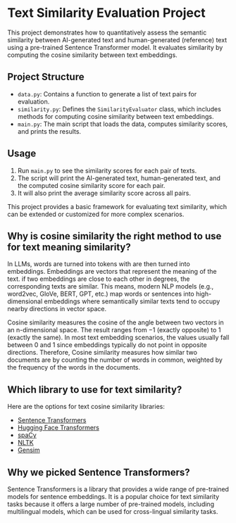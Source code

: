 # Text Similarity Evaluation Project

This project demonstrates how to quantitatively assess the semantic similarity between AI-generated text and human-generated (reference) text using a pre-trained Sentence Transformer model. It evaluates similarity by computing the cosine similarity between text embeddings.

## Project Structure

- `data.py`: Contains a function to generate a list of text pairs for evaluation.
- `similarity.py`: Defines the `SimilarityEvaluator` class, which includes methods for computing cosine similarity between text embeddings.
- `main.py`: The main script that loads the data, computes similarity scores, and prints the results.

## Usage

1. Run `main.py` to see the similarity scores for each pair of texts.
2. The script will print the AI-generated text, human-generated text, and the computed cosine similarity score for each pair.
3. It will also print the average similarity score across all pairs.

This project provides a basic framework for evaluating text similarity, which can be extended or customized for more complex scenarios.

## Why is cosine similarity the right method to use for text meaning similarity?

In LLMs, words are turned into tokens with are then turned into embeddings. Embeddings are vectors that represent the meaning of the text. if two embeddings are close to each other in degrees, the corresponding texts are similar. This means, modern NLP models (e.g., word2vec, GloVe, BERT, GPT, etc.) map words or sentences into high-dimensional embeddings where semantically similar texts tend to occupy nearby directions in vector space.

Cosine similarity measures the cosine of the angle between two vectors in an n-dimensional space. The result ranges from −1 (exactly opposite) to 1 (exactly the same). In most text embedding scenarios, the values usually fall between 0 and 1 since embeddings typically do not point in opposite directions. Therefore, Cosine similarity measures how similar two documents are by counting the number of words in common, weighted by the frequency of the words in the documents.

## Which library to use for text similarity?

Here are the options for text cosine similarity libraries:

- [Sentence Transformers](https://www.sbert.net/)
- [Hugging Face Transformers](https://huggingface.co/docs/transformers/index)
- [spaCy](https://spacy.io/)
- [NLTK](https://www.nltk.org/)
- [Gensim](https://radimrehurek.com/gensim/)


## Why we picked Sentence Transformers?

Sentence Transformers is a library that provides a wide range of pre-trained models for sentence embeddings. It is a popular choice for text similarity tasks because it offers a large number of pre-trained models, including multilingual models, which can be used for cross-lingual similarity tasks.